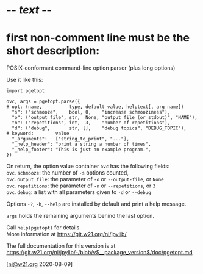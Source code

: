 # -*- text -*-
# first non-comment line must be the short description:
POSIX-conformant command-line option parser (plus long options)

Use it like this:

    import pgetopt

    ovc, args = pgetopt.parse({
    # opt: (name,          type, default value, helptext[, arg name])
      "s": ("schmooze",    bool, 0,    "increase schmooziness"),
      "o": ("output_file", str,  None, "output file (or stdout)", "NAME"),
      "n": ("repetitions", int,  3,    "number of repetitions"),
      "d": ("debug",       str, [],    "debug topics", "DEBUG_TOPIC"),
    # keyword:        value
      "_arguments":   ["string_to_print", "..."],
      "_help_header": "print a string a number of times",
      "_help_footer": "This is just an example program.",
    })

On return, the option value container `ovc` has the following fields:  
    `ovc.schmooze`:    the number of `-s` options counted,  
    `ovc.output_file`: the parameter of `-o` or `--output-file`, or `None`  
    `ovc.repetitions`: the parameter of `-n` or `--repetitions`, or `3`  
    `ovc.debug`:       a list with all parameters given to `-d` or `--debug`  

Options `-?`, `-h`, `--help` are installed by default and print a
help message.

`args` holds the remaining arguments behind the last option.

Call `help(pgetopt)` for details.  
More information at <https://git.w21.org/ni/jpylib/>

The full documentation for this version is at
<https://git.w21.org/ni/jpylib/-/blob/v$__package_version$/doc/pgetopt.md>

[ni@w21.org 2020-08-09]
